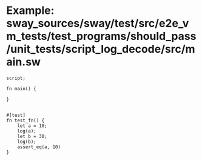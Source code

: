 # Example: sway_sources/sway/test/src/e2e_vm_tests/test_programs/should_pass/unit_tests/script_log_decode/src/main.sw

```sway
script;

fn main() {

}


#[test]
fn test_fn() {
	let a = 10;
	log(a);
	let b = 30;
	log(b);
	assert_eq(a, 10)
}

```
